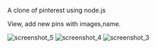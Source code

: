 A clone of pinterest using node.js

View, add new pins with images,name.

![screenshot_5](https://user-images.githubusercontent.com/4441068/48316684-faffe000-e608-11e8-8b69-fa0af4ca6908.png)
![screenshot_4](https://user-images.githubusercontent.com/4441068/48316685-faffe000-e608-11e8-93c1-249728ad0571.png)
![screenshot_3](https://user-images.githubusercontent.com/4441068/48316686-faffe000-e608-11e8-97bc-e7eb73d1d992.png)

